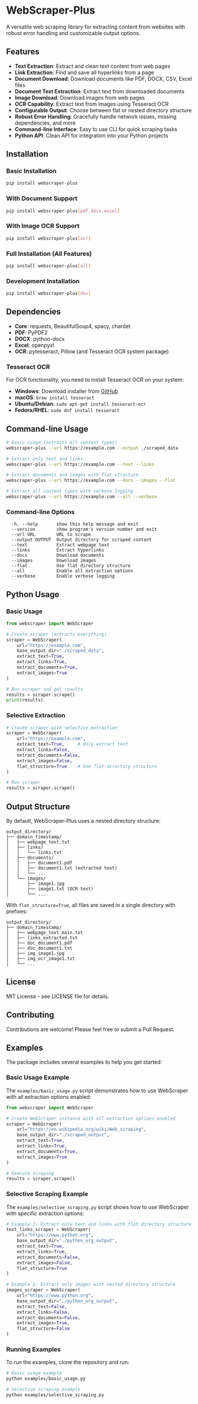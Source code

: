 # WebScraper-Plus

A versatile web scraping library for extracting content from websites with robust error handling and customizable output options.

## Features

- **Text Extraction**: Extract and clean text content from web pages
- **Link Extraction**: Find and save all hyperlinks from a page
- **Document Download**: Download documents like PDF, DOCX, CSV, Excel files
- **Document Text Extraction**: Extract text from downloaded documents
- **Image Download**: Download images from web pages
- **OCR Capability**: Extract text from images using Tesseract OCR
- **Configurable Output**: Choose between flat or nested directory structure
- **Robust Error Handling**: Gracefully handle network issues, missing dependencies, and more
- **Command-line Interface**: Easy to use CLI for quick scraping tasks
- **Python API**: Clean API for integration into your Python projects

## Installation

### Basic Installation

```bash
pip install webscraper-plus
```

### With Document Support

```bash
pip install webscraper-plus[pdf,docx,excel]
```

### With Image OCR Support

```bash
pip install webscraper-plus[ocr]
```

### Full Installation (All Features)

```bash
pip install webscraper-plus[all]
```

### Development Installation

```bash
pip install webscraper-plus[dev]
```

## Dependencies

- **Core**: requests, BeautifulSoup4, spacy, chardet
- **PDF**: PyPDF2
- **DOCX**: python-docx
- **Excel**: openpyxl
- **OCR**: pytesseract, Pillow (and Tesseract OCR system package)

### Tesseract OCR

For OCR functionality, you need to install Tesseract OCR on your system:

- **Windows**: Download installer from [GitHub](https://github.com/UB-Mannheim/tesseract/wiki)
- **macOS**: `brew install tesseract`
- **Ubuntu/Debian**: `sudo apt-get install tesseract-ocr`
- **Fedora/RHEL**: `sudo dnf install tesseract`

## Command-line Usage

```bash
# Basic usage (extracts all content types)
webscraper-plus --url https://example.com --output ./scraped_data

# Extract only text and links
webscraper-plus --url https://example.com --text --links

# Extract documents and images with flat structure
webscraper-plus --url https://example.com --docs --images --flat

# Extract all content types with verbose logging
webscraper-plus --url https://example.com --all --verbose
```

### Command-line Options

```
  -h, --help       show this help message and exit
  --version        show program's version number and exit
  --url URL        URL to scrape
  --output OUTPUT  Output directory for scraped content
  --text           Extract webpage text
  --links          Extract hyperlinks
  --docs           Download documents
  --images         Download images
  --flat           Use flat directory structure
  --all            Enable all extraction options
  --verbose        Enable verbose logging
```

## Python Usage

### Basic Usage

```python
from webscraper import WebScraper

# Create scraper (extracts everything)
scraper = WebScraper(
    url="https://example.com",
    base_output_dir="./scraped_data",
    extract_text=True,
    extract_links=True,
    extract_documents=True,
    extract_images=True
)

# Run scraper and get results
results = scraper.scrape()
print(results)
```

### Selective Extraction

```python
# Create scraper with selective extraction
scraper = WebScraper(
    url="https://example.com",
    extract_text=True,     # Only extract text
    extract_links=False,
    extract_documents=False,
    extract_images=False,
    flat_structure=True    # Use flat directory structure
)

# Run scraper
results = scraper.scrape()
```

## Output Structure

By default, WebScraper-Plus uses a nested directory structure:

```
output_directory/
├── domain_timestamp/
│   ├── webpage_text.txt
│   ├── links/
│   │   └── links.txt
│   ├── documents/
│   │   ├── document1.pdf
│   │   ├── document1.txt (extracted text)
│   │   └── ...
│   └── images/
│       ├── image1.jpg
│       ├── image1.txt (OCR text)
│       └── ...
```

With `flat_structure=True`, all files are saved in a single directory with prefixes:

```
output_directory/
├── domain_timestamp/
│   ├── webpage_text_main.txt
│   ├── links_extracted.txt
│   ├── doc_document1.pdf
│   ├── doc_document1.txt
│   ├── img_image1.jpg
│   ├── img_ocr_image1.txt
│   └── ...
```

## License

MIT License - see LICENSE file for details.

## Contributing

Contributions are welcome! Please feel free to submit a Pull Request. 

## Examples

The package includes several examples to help you get started:

### Basic Usage Example

The `examples/basic_usage.py` script demonstrates how to use WebScraper with all extraction options enabled:

```python
from webscraper import WebScraper

# Create WebScraper instance with all extraction options enabled
scraper = WebScraper(
    url="https://en.wikipedia.org/wiki/Web_scraping",
    base_output_dir="./scraped_output",
    extract_text=True,
    extract_links=True,
    extract_documents=True,
    extract_images=True
)

# Execute scraping
results = scraper.scrape()
```

### Selective Scraping Example

The `examples/selective_scraping.py` script shows how to use WebScraper with specific extraction options:

```python
# Example 1: Extract only text and links with flat directory structure
text_links_scraper = WebScraper(
    url="https://www.python.org",
    base_output_dir="./python_org_output",
    extract_text=True,
    extract_links=True,
    extract_documents=False,
    extract_images=False,
    flat_structure=True
)

# Example 2: Extract only images with nested directory structure
images_scraper = WebScraper(
    url="https://www.python.org",
    base_output_dir="./python_org_output",
    extract_text=False,
    extract_links=False,
    extract_documents=False,
    extract_images=True,
    flat_structure=False
)
```

### Running Examples

To run the examples, clone the repository and run:

```bash
# Basic usage example
python examples/basic_usage.py

# Selective scraping example
python examples/selective_scraping.py
``` 